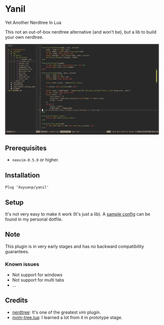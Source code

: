 # Yanil
Yet Another Nerdtree In Lua

This not an out-of-box nerdtree alternative (and won't be), but a lib to build your own nerdtree.

![](screenshot.png)

## Prerequisites

* `neovim-0.5.0` or higher.

## Installation

`Plug 'Xuyuanp/yanil'`

## Setup

It's not very easy to make it work (It's just a lib).
A [sample config](https://github.com/Xuyuanp/vimrc/blob/master/lua/dotvim/yanil.lua) can be found in my personal dotfile.

## Note

This plugin is in very early stages and has no backward compatibility guarantees.

### Known issues

* Not support for windows
* Not support for multi tabs
* ...

## Credits

* [nerdtree](https://github.com/preservim/nerdtree): It's one of the greatest vim plugin.
* [nvim-tree.lua](https://github.com/kyazdani42/nvim-tree.lua): I learned a lot from it in prototype stage.
